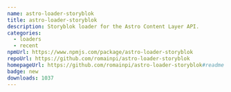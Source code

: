 ```yaml
---
name: astro-loader-storyblok
title: astro-loader-storyblok
description: Storyblok loader for the Astro Content Layer API.
categories:
  - loaders
  - recent
npmUrl: https://www.npmjs.com/package/astro-loader-storyblok
repoUrl: https://github.com/romainpi/astro-loader-storyblok
homepageUrl: https://github.com/romainpi/astro-loader-storyblok#readme
badge: new
downloads: 1037
---
```

